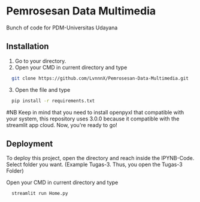 
# Pemrosesan Data Multimedia
Bunch of code for PDM-Universitas Udayana
## Installation

1. Go to your directory.
2. Open your CMD in current directory and type 
```bash
  git clone https://github.com/LvnnnX/Pemrosesan-Data-Multimedia.git
```
3. Open the file and type
```bash
  pip install -r requirements.txt
```
#NB Keep in mind that you need to install openpyxl that compatible with your system, this repository uses 3.0.0 because it compatible with the streamlit app cloud.
Now, you're ready to go!
    
## Deployment

To deploy this project, open the directory and reach inside the IPYNB-Code.
Select folder you want. (Example Tugas-3. Thus, you open the Tugas-3 Folder)

Open your CMD in current directory and type

```bash
  streamlit run Home.py
```

